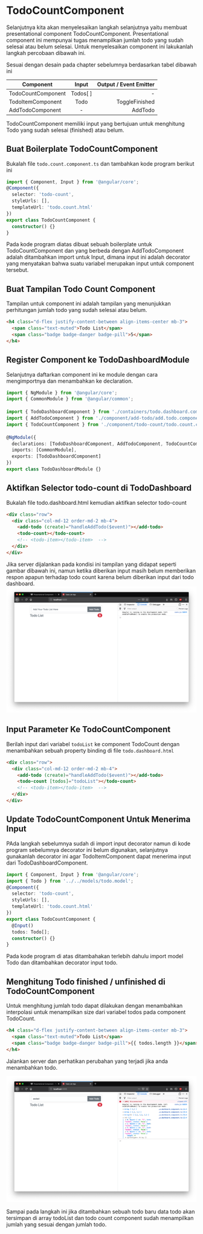 # TodoCountComponent
Selanjutnya kita akan menyelesaikan langkah selanjutnya yaitu membuat presentational component TodoCountComponent. Presentational component ini mempunyai tugas menampilkan jumlah todo yang sudah selesai atau belum selesai. Untuk menyelesaikan component ini lakukanlah langkah percobaan dibawah ini.

Sesuai dengan desain pada chapter sebelumnya berdasarkan tabel dibawah ini

| Component          |  Input   | Output / Event Emitter |
| ------------------ | :------: | ---------------------: |
| TodoCountComponent | Todos[ ] |                      - |
| TodoItemComponent  |   Todo   |         ToggleFinished |
| AddTodoComponent   |    -     |                AddTodo |

TodoCountComponent memiliki input yang bertujuan untuk menghitung Todo yang sudah selesai (finished) atau belum. 

## Buat Boilerplate TodoCountComponent
Bukalah file `todo.count.component.ts` dan tambahkan kode program berikut ini 
```typescript
import { Component, Input } from '@angular/core';
@Component({
  selector: 'todo-count',
  styleUrls: [],
  templateUrl: 'todo.count.html'
})
export class TodoCountComponent {
  constructor() {}
}
```
Pada kode program diatas dibuat sebuah boilerplate untuk TodoCountComponent dan yang berbeda dengan AddTodoComponent adalah ditambahkan import untuk Input, dimana input ini adalah decorator yang menyatakan bahwa suatu variabel merupakan input untuk component tersebut.

## Buat Tampilan Todo Count Component
Tampilan untuk component ini adalah tampilan yang menunjukkan perhitungan jumlah todo yang sudah selesai atau belum.

```html
<h4 class="d-flex justify-content-between align-items-center mb-3">
  <span class="text-muted">Todo List</span>
  <span class="badge badge-danger badge-pill">5</span>
</h4>
```
## Register Component ke TodoDashboardModule
Selanjutnya daftarkan component ini ke module dengan cara mengimportnya dan menambahkan ke declaration.

```typescript
import { NgModule } from '@angular/core';
import { CommonModule } from '@angular/common';

import { TodoDashboardComponent } from './containers/todo.dashboard.component';
import { AddTodoComponent } from './component/add-todo/add.todo.component';
import { TodoCountComponent } from './component/todo-count/todo.count.component';

@NgModule({
  declarations: [TodoDashboardComponent, AddTodoComponent, TodoCountComponent],
  imports: [CommonModule],
  exports: [TodoDashboardComponent]
})
export class TodoDashboardModule {}

```
## Aktifkan Selector todo-count di TodoDashboard
Bukalah file todo.dashboard.html kemudian aktifkan selector todo-count
```html
<div class="row">
  <div class="col-md-12 order-md-2 mb-4">
    <add-todo (create)="handleAddTodo($event)"></add-todo>
    <todo-count></todo-count>
    <!-- <todo-item></todo-item>  -->
  </div>
</div>
```
Jika server dijalankan pada kondisi ini tampilan yang didapat seperti gambar dibawah ini, namun ketika diberikan input masih belum memberikan respon apapun terhadap todo count karena belum diberikan input dari todo dashboard.
!['countstart'](diagrams/todoCountStart.png)

## Input Parameter Ke TodoCountComponent
Berilah input dari variabel `todoList` ke component TodoCount dengan menambahkan sebuah property binding di file `todo.dashboard.html`
```html
<div class="row">
  <div class="col-md-12 order-md-2 mb-4">
    <add-todo (create)="handleAddTodo($event)"></add-todo>
    <todo-count [todos]="todoList"></todo-count>
    <!-- <todo-item></todo-item>  -->
  </div>
</div>
```
## Update TodoCountComponent Untuk Menerima Input
PAda langkah sebelumnya sudah di import input decorator namun di kode program sebelumnya decorator ini belum digunakan, selanjutnya gunakanlah decorator ini agar TodoItemComponent dapat menerima input dari TodoDashboardComponent.

```typescript
import { Component, Input } from '@angular/core';
import { Todo } from '../../models/todo.model';
@Component({
  selector: 'todo-count',
  styleUrls: [],
  templateUrl: 'todo.count.html'
})
export class TodoCountComponent {
  @Input()
  todos: Todo[];
  constructor() {}
}
```

Pada kode program di atas ditambahakan terlebih dahulu import model Todo dan ditambahkan decorator input todo.

## Menghitung Todo finished / unfinished di TodoCountComponent

Untuk menghitung jumlah todo dapat dilakukan dengan menambahkan interpolasi untuk menampilkan size dari variabel todos pada component TodoCount.

```html
<h4 class="d-flex justify-content-between align-items-center mb-3">
  <span class="text-muted">Todo List</span>
  <span class="badge badge-danger badge-pill">{{ todos.length }}</span>
</h4>
```

Jalankan server dan perhatikan perubahan yang terjadi jika anda menambahkan todo.

!['counter'](diagrams/todoCountCounter.png)

Sampai pada langkah ini jika ditambahkan sebuah todo baru data todo akan tersimpan di array todoList dan todo count component sudah menampilkan jumlah yang sesuai dengan jumlah todo.